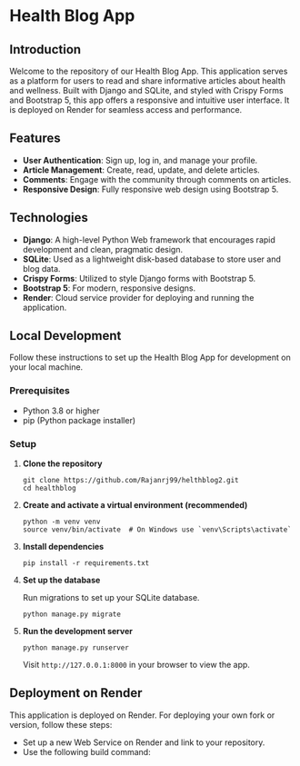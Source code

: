 # Health Blog App

## Introduction

Welcome to the repository of our Health Blog App. This application serves as a platform for users to read and share informative articles about health and wellness. Built with Django and SQLite, and styled with Crispy Forms and Bootstrap 5, this app offers a responsive and intuitive user interface. It is deployed on Render for seamless access and performance.

## Features

- **User Authentication**: Sign up, log in, and manage your profile.
- **Article Management**: Create, read, update, and delete articles.
- **Comments**: Engage with the community through comments on articles.
- **Responsive Design**: Fully responsive web design using Bootstrap 5.

## Technologies

- **Django**: A high-level Python Web framework that encourages rapid development and clean, pragmatic design.
- **SQLite**: Used as a lightweight disk-based database to store user and blog data.
- **Crispy Forms**: Utilized to style Django forms with Bootstrap 5.
- **Bootstrap 5**: For modern, responsive designs.
- **Render**: Cloud service provider for deploying and running the application.

## Local Development

Follow these instructions to set up the Health Blog App for development on your local machine.

### Prerequisites

- Python 3.8 or higher
- pip (Python package installer)

### Setup

1. **Clone the repository**

    ```
    git clone https://github.com/Rajanrj99/helthblog2.git
    cd healthblog
    ```

2. **Create and activate a virtual environment (recommended)**

    ```
    python -m venv venv
    source venv/bin/activate  # On Windows use `venv\Scripts\activate`
    ```

3. **Install dependencies**

    ```
    pip install -r requirements.txt
    ```

4. **Set up the database**

    Run migrations to set up your SQLite database.

    ```
    python manage.py migrate
    ```

5. **Run the development server**

    ```
    python manage.py runserver
    ```

    Visit `http://127.0.0.1:8000` in your browser to view the app.

## Deployment on Render

This application is deployed on Render. For deploying your own fork or version, follow these steps:

- Set up a new Web Service on Render and link to your repository.
- Use the following build command:
  
